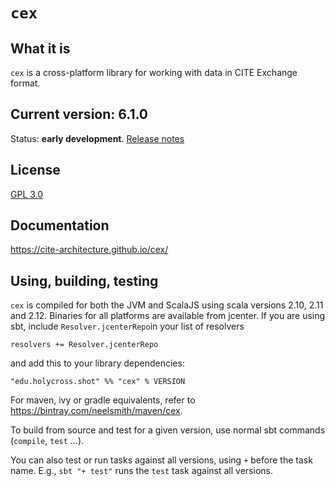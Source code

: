 # `cex`

## What it is

`cex` is a cross-platform library for working with data in CITE Exchange format.

## Current version: 6.1.0


Status:  **early development**. [Release notes](releases.md)

## License

[GPL 3.0](https://opensource.org/licenses/gpl-3.0.html)


## Documentation

<https://cite-architecture.github.io/cex/>


## Using, building, testing

`cex` is compiled for both the JVM and ScalaJS using scala versions 2.10, 2.11 and 2.12.  Binaries for all platforms are available from jcenter.  If you are using sbt, include `Resolver.jcenterRepo`in your list of resolvers

    resolvers += Resolver.jcenterRepo

and  add this to your library dependencies:

    "edu.holycross.shot" %% "cex" % VERSION

For maven, ivy or gradle equivalents, refer to <https://bintray.com/neelsmith/maven/cex>.



To build from source and test for a given version, use normal sbt commands (`compile`, `test` ...).

You can also test or run tasks against all versions, using `+` before the task name.  E.g.,  `sbt "+ test"` runs the `test` task against all versions.
